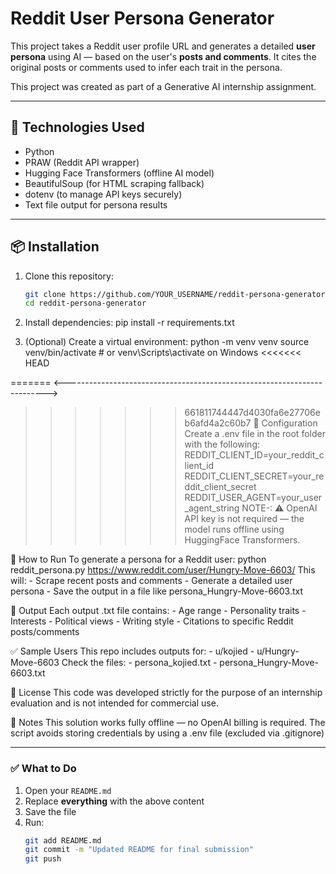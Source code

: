 # Reddit User Persona Generator

This project takes a Reddit user profile URL and generates a detailed **user persona** using AI — based on the user's **posts and comments**. It cites the original posts or comments used to infer each trait in the persona.

This project was created as part of a Generative AI internship assignment.

---

## 🔧 Technologies Used

- Python
- PRAW (Reddit API wrapper)
- Hugging Face Transformers (offline AI model)
- BeautifulSoup (for HTML scraping fallback)
- dotenv (to manage API keys securely)
- Text file output for persona results

---

## 📦 Installation

1. Clone this repository:
   ```bash
   git clone https://github.com/YOUR_USERNAME/reddit-persona-generator.git
   cd reddit-persona-generator

2. Install dependencies:
   pip install -r requirements.txt

3. (Optional) Create a virtual environment:
   python -m venv venv
   source venv/bin/activate   # or venv\Scripts\activate on Windows
<<<<<<< HEAD

=======
<------------------------------------------------------------------------->
>>>>>>> 661811744447d4030fa6e27706eb6afd4a2c60b7
🔐 Configuration
Create a .env file in the root folder with the following:
   REDDIT_CLIENT_ID=your_reddit_client_id
   REDDIT_CLIENT_SECRET=your_reddit_client_secret
   REDDIT_USER_AGENT=your_user_agent_string
   NOTE-: ⚠️ OpenAI API key is not required — the model runs offline using HuggingFace Transformers.

🚀 How to Run
To generate a persona for a Reddit user:
   python reddit_persona.py https://www.reddit.com/user/Hungry-Move-6603/
   This will:
    - Scrape recent posts and comments
    - Generate a detailed user persona
    - Save the output in a file like persona_Hungry-Move-6603.txt

📁 Output
Each output .txt file contains:
    - Age range
    - Personality traits
    - Interests
    - Political views
    - Writing style
    - Citations to specific Reddit posts/comments

✅ Sample Users
This repo includes outputs for:
    - u/kojied
    - u/Hungry-Move-6603
Check the files:
    - persona_kojied.txt
    - persona_Hungry-Move-6603.txt

🙏 License
This code was developed strictly for the purpose of an internship evaluation and is not intended for commercial use.

📌 Notes
This solution works fully offline — no OpenAI billing is required.
The script avoids storing credentials by using a .env file (excluded via .gitignore)

---

### ✅ What to Do

1. Open your `README.md`
2. Replace **everything** with the above content
3. Save the file
4. Run:
   ```bash
   git add README.md
   git commit -m "Updated README for final submission"
   git push














